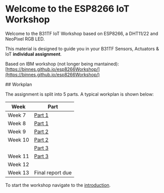 # Welcome to the ESP8266 IoT Workshop

Welcome to the B31TF IoT Workshop based on ESP8266, a DHT11/22 and NeoPixel RGB LED.

This material is designed to guide you in your B31TF Sensors, Actuators & IoT **individual assignment**.

Based on IBM workshop (not longer being mantained): [https://binnes.github.io/esp8266Workshop/](https://binnes.github.io/esp8266Workshop/)

## Workplan

The assignment is split into 5 parts.  A typical workplan is shown below:

| Week       |  Part                            |
|------------|----------------------------------|
| Week 7     |  [Part 1](part1/README.md)       |            
| Week 8     |  [Part 1](part1/README.md)       |
| Week 9     |  [Part 2](part3/README.md)       |
| Week 10    |  [Part 2](part4/README.md)       |
|            |  [Part 3](part4/README.md)       |
| Week 11    |  [Part 3](par55/README.md)       |
| Week 12    |                                  |
| Week 13    |  Final report due                |

To start the workshop navigate to the [introduction](part1/README.md).
